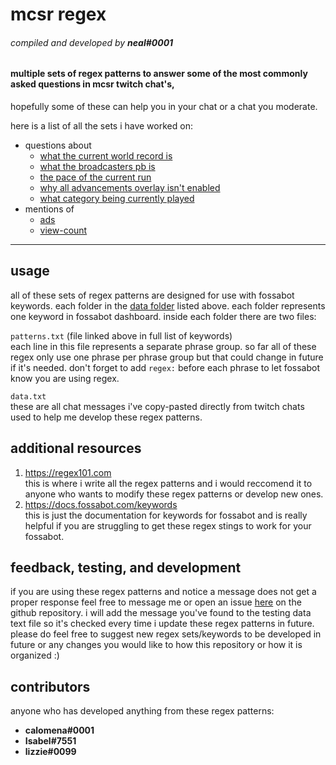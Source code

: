 # mcsr regex
###### compiled and developed by **neal#0001**
#### multiple sets of regex patterns to answer some of the most commonly asked questions in mcsr twitch chat's, 
hopefully some of these can help you in your chat or a chat you moderate.

here is a list of all the sets i have worked on:
+ questions about
	+ [what the current world record is][wr]
	+ [what the broadcasters pb is][pb]
	+ [the pace of the current run][pace]
	+ [why all advancements overlay isn't enabled][aa-overlay]
	+ [what category being currently played][what-category]
+ mentions of
	+ [ads][ads]
	+ [view-count][view-count]
---

## usage
all of these sets of regex patterns are designed for use with fossabot keywords. 
each folder in the [data folder][data] listed above. 
each folder represents one keyword in fossabot dashboard. inside each folder there are two files:

`patterns.txt` (file linked above in full list of keywords)  
each line in this file represents a separate phrase group.
so far all of these regex only use one phrase per phrase group but that could change in future if it's needed.
don't forget to add `regex:` before each phrase to let fossabot know you are using regex.

`data.txt`  
these are all chat messages i've copy-pasted directly from twitch chats used to help me develop these regex patterns.

## additional resources
1) <https://regex101.com>  
this is where i write all the regex patterns and i would reccomend it to anyone who wants to modify these regex patterns or develop new ones.
2) <https://docs.fossabot.com/keywords>  
this is just the documentation for keywords for fossabot and is really helpful if you are struggling to get these regex stings to work for your fossabot.

## feedback, testing, and development
if you are using these regex patterns and notice a message does not get a proper response feel free to message me or open an issue [here][issues] on the github repository. 
i will add the message you've found to the testing data text file so it's checked every time i update these regex patterns in future. 
please do feel free to suggest new regex sets/keywords to be developed in future or any changes you would like to how this repository or how it is organized :)

## contributors
anyone who has developed anything from these regex patterns:

+ **calomena#0001**
+ **Isabel#7551**
+ **lizzie#0099**

[wr]: https://github.com/nealxm/mcsr-regex/blob/master/data/wr/patterns.txt
[pb]: https://github.com/nealxm/mcsr-regex/blob/master/data/pb/patterns.txt
[pace]: https://github.com/nealxm/mcsr-regex/blob/master/data/pace/patterns.txt
[aa-overlay]: https://github.com/nealxm/mcsr-regex/tree/master/data/aa%20overlay/patterns.txt
[what-category]: https://github.com/nealxm/mcsr-regex/blob/master/data/what%20category/patterns.txt
[ads]: https://github.com/nealxm/mcsr-regex/blob/master/data/ads/patterns.txt
[view-count]: https://github.com/nealxm/mcsr-regex/blob/master/data/view%20count/patterns.txt
[data]: https://github.com/nealxm/mcsr-regex/tree/master/data
[issues]: https://github.com/nealxm/mcsr-regex/issues